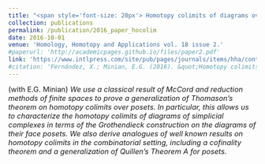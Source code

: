 ```yaml
---
title: "<span style='font-size: 20px'> Homotopy colimits of diagrams over posets and variations on a theorem of Thomason"
collection: publications
permalink: /publication/2016_paper_hocolim
date: 2016-10-01
venue: 'Homology, Homotopy and Applications vol. 18 issue 2.'
#paperurl: 'http://academicpages.github.io/files/paper2.pdf'
link: 'https://www.intlpress.com/site/pub/pages/journals/items/hha/content/vols/0018/0002/a013/'
#citation: 'Fernández, X.; Minian, E.G. (2016). &quot;Homotopy colimits of diagrams over posets and variations on a theorem of Thomason.&quot; <i>Homology, Homotopy and Applications.</i>  vol. 18 issue 2.'
---
```


<p style="font-size:11pt;">
(with E.G. Minian) <span style="font-style:italic"> We use a classical result of McCord and reduction methods of finite spaces to prove a generalization of Thomason’s theorem on homotopy colimits over posets. In particular, this allows us to characterize the homotopy colimits of diagrams of simplicial complexes in terms of the Grothendieck construction on the diagrams of their face posets. We also derive analogues of well known results on homotopy colimits in the combinatorial setting, including a cofinality theorem 
and a generalization of Quillen’s Theorem A for posets.</span>
</p>
